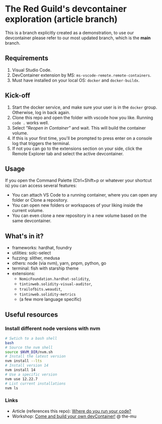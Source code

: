 # The Red Guild's devcontainer exploration (article branch)
This is a branch explicitly created as a demonstration, to use our devcontainer
please refer to our most updated branch, which is the **main** branch.
## Requirements
1. Visual Studio Code.
1. DevContainer extension by MS: `ms-vscode-remote.remote-containers`.
1. Must have installed on your local OS: `docker` and `docker-buildx`.

## Kick-off
1. Start the docker service, and make sure your user is in the `docker` group.
   Otherwise, log in back again.
1. Clone this repo and open the folder with vscode how you like. Running
 `code .` works well.
1. Select _"Reopen in Container"_ and wait. This will build the container volume.
1. If this is your first time, you'll be prompted to press enter on a console
   log that triggers the terminal.
1. If not you can go to the extensions section on your side, click the Remote
    Explorer tab and select the active devcontainer.

## Usage
If you open the Command Palette (Ctrl+Shift+p or whatever your shortcut is) you
 can access several features:
- You can attach VS Code to a running container, where you can open any folder
 or Clone a repository.
- You can open new folders or workspaces of your liking inside the current 
volume.
- You can even clone a new repository in a new volume based on the same
 devcontainer.

## What's in it?
- frameworks: hardhat, foundry
- utilities: solc-select
- fuzzing: slither, medusa
- others: node (via nvm), yarn, pnpm, python, go
- terminal: fish with starship theme
- extensions:
   - `NomicFoundation.hardhat-solidity`,
   - `tintinweb.solidity-visual-auditor`,
   - `trailofbits.weaudit`,
   - `tintinweb.solidity-metrics`
   - (a few more language specific)


## Useful resources
### Install different node versions with nvm
```bash
# Swtich to a bash shell
bash
# Source the nvm shell
source $NVM_DIR/nvm.sh
# Install the latest version
nvm install --lts
# Install version 14
nvm install 14
# Use a specific version
nvm use 12.22.7
# List current installations
nvm ls
```

### Links
- Article (references this repo): [Where do you run your code?](https://blog.theredguild.org/where-do-you-run-your-code/)
- Workshop: [Come and build your own devContainer!](https://eth-security-explorations.notion.site/Come-and-build-your-own-devContainer-13b3c0d74d7f448f836419281d916369) @ the-mu

